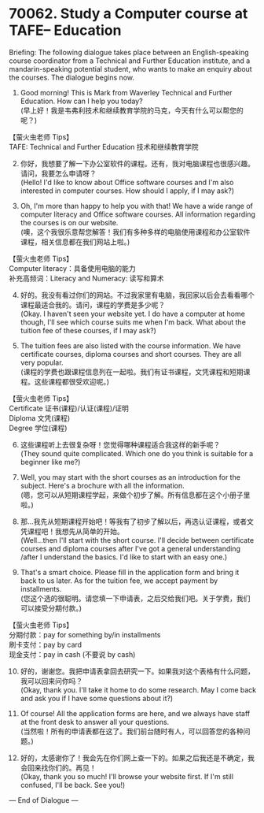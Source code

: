 # 70062. Study a Computer course at TAFE– Education

Briefing: The following dialogue takes place between an English-speaking course coordinator from a Technical and Further Education institute, and a mandarin-speaking potential student, who wants to make an enquiry about the courses. The dialogue begins now.

1. Good morning! This is Mark from Waverley Technical and Further Education. How can I help you today?  
(早上好！我是韦弗利技术和继续教育学院的马克，今天有什么可以帮您的呢？)

【萤火虫老师 Tips】  
TAFE: Technical and Further Education 技术和继续教育学院

2. 你好，我想要了解一下办公室软件的课程。还有，我对电脑课程也很感兴趣。请问，我要怎么申请呀？  
(Hello! I'd like to know about Office software courses and I'm also interested in computer courses. How should I apply, if I may ask?)

3. Oh, I'm more than happy to help you with that! We have a wide range of computer literacy and Office software courses. All information regarding the courses is on our website.  
(噢，这个我很乐意帮您解答！我们有多种多样的电脑使用课程和办公室软件课程，相关信息都在我们网站上啦。)

【萤火虫老师 Tips】  
Computer literacy：具备使用电脑的能力  
补充高频词：Literacy and Numeracy: 读写和算术

4. 好的。我没有看过你们的网站。不过我家里有电脑，我回家以后会去看看哪个课程最适合我的。请问，课程的学费是多少呢？  
(Okay. I haven't seen your website yet. I do have a computer at home though, I'll see which course suits me when I'm back. What about the tuition fee of these courses, if I may ask?)

5. The tuition fees are also listed with the course information. We have certificate courses, diploma courses and short courses. They are all very popular.  
(课程的学费也跟课程信息列在一起啦。我们有证书课程，文凭课程和短期课程。这些课程都很受欢迎呢。)

【萤火虫老师 Tips】  
Certificate 证书(课程)/认证(课程)/证明  
Diploma 文凭(课程)  
Degree 学位(课程)

6. 这些课程听上去很复杂呀！您觉得哪种课程适合我这样的新手呢？  
(They sound quite complicated. Which one do you think is suitable for a beginner like me?)

7. Well, you may start with the short courses as an introduction for the subject. Here's a brochure with all the information.  
(嗯，您可以从短期课程学起，来做个初步了解。所有信息都在这个小册子里啦。)

8. 那…我先从短期课程开始吧！等我有了初步了解以后，再选认证课程，或者文凭课程吧！我想先从简单的开始。  
(Well…then I'll start with the short course. I'll decide between certificate courses and diploma courses after I've got a general understanding /after I understand the basics. I'd like to start with an easy one.)

9. That's a smart choice. Please fill in the application form and bring it back to us later. As for the tuition fee, we accept payment by installments.  
(您这个选的很聪明。请您填一下申请表，之后交给我们吧。关于学费，我们可以接受分期付款。)

【萤火虫老师 Tips】  
分期付款：pay for something by/in installments  
刷卡支付：pay by card  
现金支付：pay in cash (不要说 by cash)

10. 好的，谢谢您。我把申请表拿回去研究一下。如果我对这个表格有什么问题，我可以回来问你吗？  
(Okay, thank you. I'll take it home to do some research. May I come back and ask you if I have some questions about it?)

11. Of course! All the application forms are here, and we always have staff at the front desk to answer all your questions.  
(当然啦！所有的申请表都在这了。我们前台随时有人，可以回答您的各种问题。)

12. 好的，太感谢你了！我会先在你们网上查一下的。如果之后我还是不确定，我会回来找你们的。再见！  
(Okay, thank you so much! I'll browse your website first. If I'm still confused, I'll be back. See you!)

— End of Dialogue —